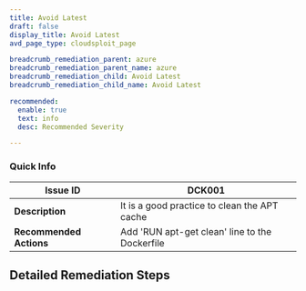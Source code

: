 ```yaml
---
title: Avoid Latest
draft: false
display_title: Avoid Latest
avd_page_type: cloudsploit_page

breadcrumb_remediation_parent: azure
breadcrumb_remediation_parent_name: azure
breadcrumb_remediation_child: Avoid Latest
breadcrumb_remediation_child_name: Avoid Latest 

recommended:
  enable: true
  text: info
  desc: Recommended Severity

---
```

### Quick Info

| Issue ID | DCK001 |
|-|-|
| **Description** | It is a good practice to clean the APT cache |
| **Recommended Actions** | Add 'RUN apt-get clean' line to the Dockerfile |

## Detailed Remediation Steps


